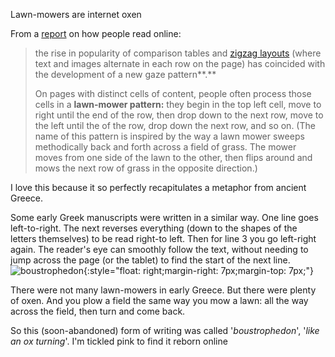 Lawn-mowers are internet oxen

From a [report](https://www.nngroup.com/articles/how-people-read-online/) on how people read online:

> the rise in popularity of comparison tables and [zigzag layouts](https://www.nngroup.com/articles/zigzag-page-layout/) (where text and images alternate in each row on the page) has coincided with the development of a new gaze pattern**.**
>
> On pages with distinct cells of content, people often process those cells in a **lawn-mower pattern:** they begin in the top left cell, move to right until the end of the row,  then drop down to the next row, move to the left until the of the row,  drop down the next row, and so on. (The name of this pattern is inspired by the way a lawn mower sweeps methodically back and forth across a  field of grass. The mower moves from one side of the lawn to the other,  then flips around and mows the next row of grass in the opposite  direction.)

I love this because it so perfectly recapitulates a metaphor from ancient Greece.

Some early Greek manuscripts were written in a similar way. One line goes left-to-right. The next reverses everything (down to the shapes of the letters themselves) to be read right-to left. Then for line 3 you go left-right again. The reader's eye can smoothly follow the text, without needing to jump across the page (or the tablet) to find the start of the next line.![boustrophedon](https://upload.wikimedia.org/wikipedia/commons/b/ba/Boustrophedon_Greek.png){:style="float: right;margin-right: 7px;margin-top: 7px;"}

There were not many lawn-mowers in early Greece. But there were plenty of oxen. And you plow a field the same way you mow a lawn: all the way across the field, then turn and come back.

So this (soon-abandoned) form of writing was called '*boustrophedon*', '*like an ox turning*'. I'm tickled pink to find it reborn online

